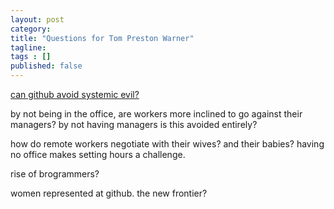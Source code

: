 ```yaml
---
layout: post 
category: 
title: "Questions for Tom Preston Warner"
tagline: 
tags : [] 
published: false
---
```


[can github avoid systemic evil?](http://mobile.nytimes.com/blogs/opinionator/2013/09/15/the-banality-of-systemic-evil/)

by not being in the office, are workers more inclined to go against their managers? by not having managers is this avoided entirely?

how do remote workers negotiate with their wives? and their babies? having no office makes setting hours a challenge.

rise of brogrammers?

women represented at github. the new frontier?


